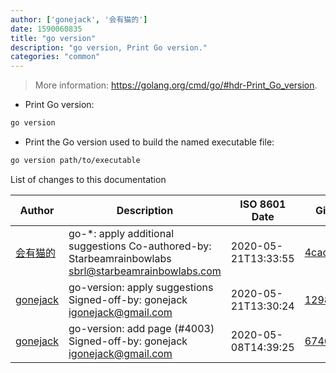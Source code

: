 ```yaml
---
author: ['gonejack', '会有猫的']
date: 1590060835
title: "go version"
description: "go version, Print Go version."
categories: "common"
---
```

> More information: <https://golang.org/cmd/go/#hdr-Print_Go_version>.

- Print Go version:

```bash
go version
```

- Print the Go version used to build the named executable file:

```bash
go version path/to/executable
```
List of changes to this documentation


Author | Description | ISO 8601 Date | GitHub link
------|-----|-----|-----
[会有猫的](mailto:igonejack@gmail.com) | go-*: apply additional suggestions Co-authored-by: Starbeamrainbowlabs <sbrl@starbeamrainbowlabs.com> | 2020-05-21T13:33:55 | [4cac843cae95](https://github.com/tldr-pages/tldr/commit/4cac843cae95c7a2aa382595fa4f0837724468bc)
[gonejack](mailto:igonejack@gmail.com) | go-version: apply suggestions Signed-off-by: gonejack <igonejack@gmail.com> | 2020-05-21T13:30:24 | [1298e61d38ad](https://github.com/tldr-pages/tldr/commit/1298e61d38addcf235666a10cad15f6355057288)
[gonejack](mailto:igonejack@gmail.com) | go-version: add page (#4003) Signed-off-by: gonejack <igonejack@gmail.com> | 2020-05-08T14:39:25 | [674658c984fd](https://github.com/tldr-pages/tldr/commit/674658c984fd9f538afad1fefac489fd025c47a1)

